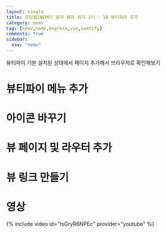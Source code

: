 ```yaml
---
layout: single
title: 모던웹(NEMV) 혼자 제작 하기 3기 - 10 뷰티파이 추가
category: nemv
tag: [nemv,node,express,vue,vuetify]
comments: true
sidebar:
  nav: "nemv"
---
```


뷰티파이 기본 설치된 상태에서 페이지 추가해서 브라우저로 확인해보기

# 뷰티파이 메뉴 추가

# 아이콘 바꾸기

# 뷰 페이지 및 라우터 추가

# 뷰 링크 만들기

# 영상

{% include video id="tsGryR6NPEc" provider="youtube" %}   

 